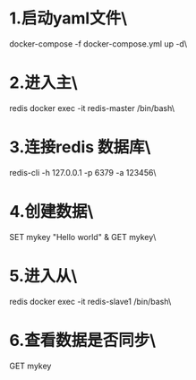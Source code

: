 # 1.启动yaml文件\
docker-compose -f docker-compose.yml up -d\
# 2.进入主\
redis docker exec -it redis-master /bin/bash\
# 3.连接redis 数据库\ 
redis-cli -h 127.0.0.1 -p 6379 -a 123456\
# 4.创建数据\
SET mykey "Hello world" &  GET mykey\
# 5.进入从\
redis docker exec -it redis-slave1 /bin/bash\
# 6.查看数据是否同步\
GET mykey